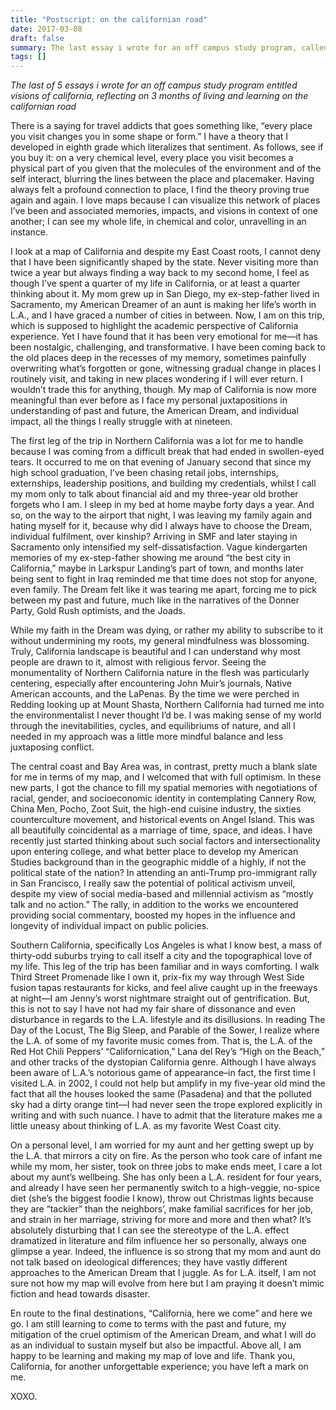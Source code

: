 ```yaml
---
title: "Postscript: on the californian road"
date: 2017-03-08
draft: false
summary: The last essay i wrote for an off campus study program, called Visions of California, reflecting on 3 months of living and learning on the californian road.
tags: []
---
```


*The last of 5 essays  i wrote for an off campus study program entitled visions of california, reflecting on 3 months of living and learning on the californian road*

There is a saying for travel addicts that goes something like, “every place you visit changes you in some shape or form.” I have a theory that I developed in eighth grade which literalizes that sentiment. As follows, see if you buy it: on a very chemical level, every place you visit becomes a physical part of you given that the molecules of the environment and of the self interact, blurring the lines between the place and placemaker. Having always felt a profound connection to place, I find the theory proving true again and again. I love maps because I can visualize this network of places I’ve been and associated memories, impacts, and visions in context of one another; I can see my whole life, in chemical and color, unravelling in an instance.

I look at a map of California and despite my East Coast roots, I cannot deny that I have been significantly shaped by the state. Never visiting more than twice a year but always finding a way back to my second home, I feel as though I’ve spent a quarter of my life in California, or at least a quarter thinking about it. My mom grew up in San Diego, my ex-step-father lived in Sacramento, my American Dreamer of an aunt is making her life’s worth in L.A., and I have graced a number of cities in between. Now, I am on this trip, which is supposed to highlight the academic perspective of California experience. Yet I have found that it has been very emotional for me—it has been nostalgic, challenging, and transformative. I have been coming back to the old places deep in the recesses of my memory, sometimes painfully overwriting what’s forgotten or gone, witnessing gradual change in places I routinely visit, and taking in new places wondering if I will ever return. I wouldn’t trade this for anything, though. My map of California is now more meaningful than ever before as I face my personal juxtapositions in understanding of past and future, the American Dream, and individual impact, all the things I really struggle with at nineteen.

The first leg of the trip in Northern California was a lot for me to handle because I was coming from a difficult break that had ended in swollen-eyed tears.  It occurred to me on that evening of January second that since my high school graduation, I’ve been chasing retail jobs, internships, externships, leadership positions, and building my credentials, whilst I call my mom only to talk about financial aid and my three-year old brother forgets who I am. I sleep in my bed at home maybe forty days a year. And so, on the way to the airport that night, I was leaving my family again and hating myself for it, because why did I always have to choose the Dream, individual fulfilment, over kinship? Arriving in SMF and later staying in Sacramento only intensified my self-dissatisfaction. Vague kindergarten memories of my ex-step-father showing me around “the best city in California,” maybe in Larkspur Landing’s part of town, and months later being sent to fight in Iraq reminded me that time does not stop for anyone, even family. The Dream felt like it was tearing me apart, forcing me to pick between my past and future, much like in the narratives of the Donner Party, Gold Rush optimists, and the Joads.

While my faith in the Dream was dying, or rather my ability to subscribe to it without undermining my roots, my general mindfulness was blossoming. Truly, California landscape is beautiful and I can understand why most people are drawn to it, almost with religious fervor. Seeing the monumentality of Northern California nature in the flesh was particularly centering, especially after encountering John Muir’s journals, Native American accounts, and the LaPenas. By the time we were perched in Redding looking up at Mount Shasta, Northern California had turned me into the environmentalist I never thought I’d be. I was making sense of my world through the inevitabilities, cycles, and equilibriums of nature, and all I needed in my approach was a little more mindful balance and less juxtaposing conflict.

The central coast and Bay Area was, in contrast, pretty much a blank slate for me in terms of my map, and I welcomed that with full optimism. In these new parts, I got the chance to fill my spatial memories with negotiations of racial, gender, and socioeconomic identity in contemplating Cannery Row, China Men, Pocho, Zoot Suit, the high-end cuisine industry, the sixties counterculture movement, and historical events on Angel Island. This was all beautifully coincidental as a marriage of time, space, and ideas. I have recently just started thinking about such social factors and intersectionality upon entering college, and what better place to develop my American Studies background than in the geographic middle of a highly, if not the political state of the nation? In attending an anti-Trump pro-immigrant rally in San Francisco, I really saw the potential of political activism unveil, despite my view of social media-based and millennial activism as “mostly talk and no action.” The rally, in addition to the works we encountered providing social commentary, boosted my hopes in the influence and longevity of individual impact on public policies.

Southern California, specifically Los Angeles is what I know best, a mass of thirty-odd suburbs trying to call itself a city and the topographical love of my life. This leg of the trip has been familiar and in ways comforting. I walk Third Street Promenade like I own it, prix-fix my way through West Side fusion tapas restaurants for kicks, and feel alive caught up in the freeways at night—I am Jenny’s worst nightmare straight out of gentrification. But, this is not to say I have not had my fair share of dissonance and even disturbance in regards to the L.A. lifestyle and its disillusions. In reading The Day of the Locust, The Big Sleep, and Parable of the Sower, I realize where the L.A. of some of my favorite music comes from. That is, the L.A. of the Red Hot Chili Peppers’ “Californication,” Lana del Rey’s “High on the Beach,” and other tracks of the dystopian California genre. Although I have always been aware of L.A.’s notorious game of appearance–in fact, the first time I visited L.A. in 2002, I could not help but amplify in my five-year old mind the fact that all the houses looked the same (Pasadena) and that the polluted sky had a dirty orange tint—I had never seen the trope explored explicitly in writing and with such nuance. I have to admit that the literature makes me a little uneasy about thinking of L.A. as my favorite West Coast city.

On a personal level, I am worried for my aunt and her getting swept up by the L.A. that mirrors a city on fire. As the person who took care of infant me while my mom, her sister, took on three jobs to make ends meet, I care a lot about my aunt’s wellbeing. She has only been a L.A. resident for four years, and already I have seen her permanently switch to a high-veggie, no-spice diet (she’s the biggest foodie I know), throw out Christmas lights because they are “tackier” than the neighbors’, make familial sacrifices for her job, and strain in her marriage, striving for more and more and then what? It’s absolutely disturbing that I can see the stereotype of the L.A. effect dramatized in literature and film influence her so personally, always one glimpse a year. Indeed, the influence is so strong that my mom and aunt do not talk based on ideological differences; they have vastly different approaches to the American Dream that I juggle. As for L.A. itself, I am not sure not how my map will evolve from here but I am praying it doesn’t mimic fiction and head towards disaster.

En route to the final destinations, “California, here we come” and here we go. I am still learning to come to terms with the past and future, my mitigation of the cruel optimism of the American Dream, and what I will do as an individual to sustain myself but also be impactful. Above all, I am happy to be learning and making my map of love and life. Thank you, California, for another unforgettable experience; you have left a mark on me.

XOXO.
